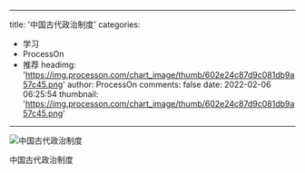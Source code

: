 
---
title: '中国古代政治制度'
categories: 
 - 学习
 - ProcessOn
 - 推荐
headimg: 'https://img.processon.com/chart_image/thumb/602e24c87d9c081db9a57c45.png'
author: ProcessOn
comments: false
date: 2022-02-06 06:25:54
thumbnail: 'https://img.processon.com/chart_image/thumb/602e24c87d9c081db9a57c45.png'
---

<div>   
<img class="thumb" alt="中国古代政治制度" src="https://img.processon.com/chart_image/thumb/602e24c87d9c081db9a57c45.png" referrerpolicy="no-referrer">
<p>中国古代政治制度</p>  
</div>
            